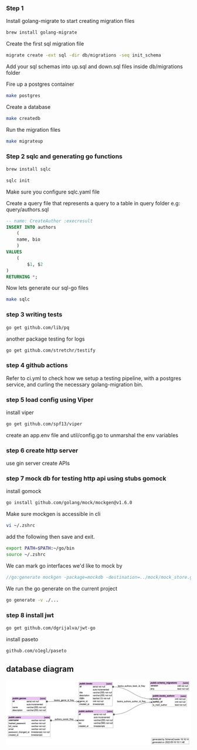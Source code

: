 ### Step 1

Install golang-migrate to start creating migration files

```bash
brew install golang-migrate
```

Create the first sql migration file

```bash
migrate create -ext sql -dir db/migrations -seq init_schema
```

Add your sql schemas into up.sql and down.sql files inside db/migrations folder

Fire up a postgres container

```bash
make postgres
```

Create a database

```bash
make createdb
```

Run the migration files

```bash
make migrateup
```

### Step 2 sqlc and generating go functions

```bash
brew install sqlc
```

```bash
sqlc init
```

Make sure you configure sqlc.yaml file

Create a query file that represents a query to a table in query folder e.g: query/authors.sql

```sql
-- name: CreateAuthor :execresult
INSERT INTO authors
    (
    name, bio
    )
VALUES
    (
        $1, $2
)
RETURNING *;
```

Now lets generate our sql-go files

```bash
make sqlc
```

### step 3 writing tests

```bash
go get github.com/lib/pq
```

another package testing for logs

```bash
go get github.com/stretchr/testify
```

### step 4 github actions

Refer to ci.yml to check how we setup a testing pipeline, with a postgres service, and curling the necessary golang-migration bin.

### step 5 load config using Viper

install viper

```bash
go get github.com/spf13/viper
```

create an app.env file and util/config.go to unmarshal the env variables

### step 6 create http server

use gin server
create APIs

### step 7 mock db for testing http api using stubs gomock

install gomock

```bash
go install github.com/golang/mock/mockgen@v1.6.0
```

Make sure mockgen is accessible in cli

```bash
vi ~/.zshrc
```

add the following then save and exit.

```bash
export PATH=$PATH:~/go/bin
source ~/.zshrc
```

We can mark go interfaces we'd like to mock by

```go
//go:generate mockgen -package=mockdb -destination=../mock/mock_store.go . Store
```

We run the go generate on the current project

```bash
go generate -v ./...
```

### step 8 install jwt

```bash
go get github.com/dgrijalva/jwt-go
```

install paseto

```bash
github.com/o1egl/paseto
```

## database diagram

![Alt text](schema/schema.png?raw=true "Title")
